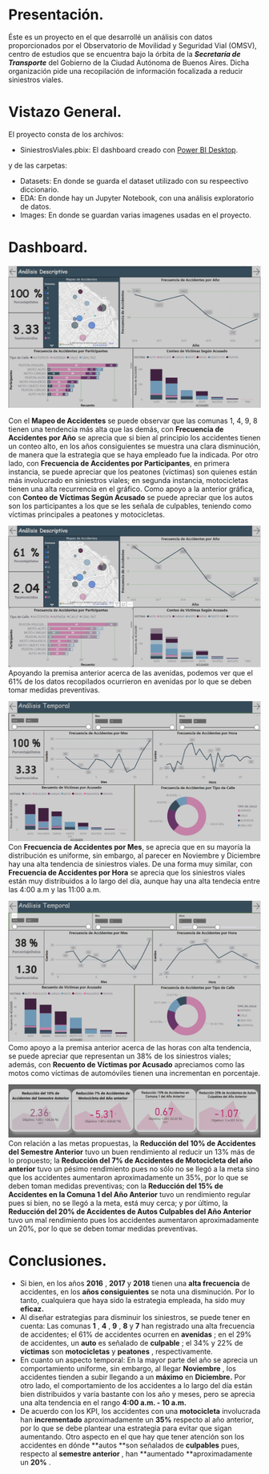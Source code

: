 # Presentación.

Éste es un proyecto en el que desarrollé un análisis con datos proporcionados por el Observatorio de Movilidad y Seguridad Vial (OMSV), centro de estudios que se encuentra bajo la órbita de la ***Secretaría de Transporte*** del Gobierno de la Ciudad Autónoma de Buenos Aires. Dicha organización pide una recopilación de información focalizada a reducir siniestros viales.

# Vistazo General.

El proyecto consta de los archivos:

- SiniestrosViales.pbix: El dashboard creado con [Power BI Desktop](https://powerbi.microsoft.com/es-es/desktop/).

y de las carpetas:

- Datasets: En donde se guarda el dataset utilizado con su respeectivo diccionario.
- EDA: En donde hay un Jupyter Notebook, con una análisis exploratorio de datos.
- Images: En donde se guardan varias imagenes usadas en el proyecto.

# Dashboard.

![1717513029108](Images/README/1717513029108.png)

Con el **Mapeo de Accidentes** se puede observar que las comunas 1, 4, 9, 8 tienen una tendencia más alta que las demás, con **Frecuencia de Accidentes por Año** se aprecia que si bien al principio los accidentes tienen un conteo alto, en los años consiguientes se muestra una clara disminución, de manera que la estrategia que se haya empleado fue la indicada. Por otro lado, con  **Frecuencia de Accidentes por Participantes**, en primera instancia, se puede apreciar que los peatones (víctimas) son quienes están más involucrado en siniestros viales; en segunda instancia, motocicletas tienen una alta recurrencia en el gráfico. Como apoyo a la anterior gráfica, con **Conteo de Víctimas Según Acusado** se puede apreciar que los autos son los participantes a los que se les señala de culpables, teniendo como víctimas principales a peatones y motocicletas.

![1717514584743](Images/README/1717514584743.png)
Apoyando la premisa anterior acerca de las avenidas, podemos ver que el 61% de los datos recopilados ocurrieron en avenidas por lo que se deben tomar medidas preventivas.

![1717514783803](Images/README/1717514783803.png)
Con **Frecuencia de Accidentes por Mes**, se aprecia que en su mayoría la distribución es uniforme, sin embargo, al parecer en Noviembre y Diciembre hay una alta tendencia de siniestros viales. De una forma muy similar, con **Frecuencia de Accidentes por Hora** se aprecia que los siniestros viales están muy distribuidos a lo largo del día, aunque hay una alta tendecia entre las 4:00 a.m y las 11:00 a.m.

![1717515333301](Images/README/1717515333301.png)
Como apoyo a la premisa anterior acerca de las horas con alta tendencia, se puede apreciar que representan un 38% de los siniestros viales; además, con **Recuento de Víctimas por Acusado** apreciamos como las motos como víctimas de automóviles tienen una incrementan en porcentaje.

![1717515708523](Images/README/1717515708523.png)
Con relación a las metas propuestas, la **Reducción del 10% de Accidentes del Semestre Anterior** tuvo un buen rendimiento al reducir un 13% más de lo propuesto; la **Reducción del 7% de Accidentes de Motocicleta del año anterior** tuvo un pésimo rendimiento pues no sólo no se llegó a la meta sino que los accidentes aumentaron aproximadamente un 35%, por lo que se deben toman medidas preventivas; con la **Reducción del 15% de Accidentes en la Comuna 1 del Año Anterior**  tuvo un rendimiento regular pues si bien, no se llegó a la meta, está muy  cerca; y por último, la **Reducción del 20% de Accidentes de Autos Culpables del Año Anterior** tuvo un mal rendimiento pues los accidentes aumentaron aproximadamente un 20%, por lo que se deben tomar medidas preventivas.


# Conclusiones.


* Si bien, en los años  **2016** , **2017** y **2018** tienen una **alta frecuencia** de accidentes, en los **años consiguientes** se nota una disminución. Por lo tanto, cualquiera que haya sido la  estrategia empleada, ha sido muy **eficaz.**
* Al diseñar estrategias para disminuir los siniestros, se puede tener en cuenta: Las comunas  **1** ,  **4** ,  **9** , **8** y **7** han registrado una alta frecuencia de accidentes; el 61% de accidentes ocurren en  **avenidas** ; en el 29% de accidentes, un **auto** es señalado de  **culpable** ; el 34% y 22% de **víctimas** son **motocicletas** y  **peatones** , respectivamente.
* En cuanto un aspecto temporal: En la mayor parte del año se aprecia un comportamiento uniforme, sin embargo, al llegar  **Noviembre** , los accidentes tienden a subir llegando a un **máximo** en **Diciembre.** Por otro lado, el comportamiento de los accidentes a lo largo del día están bien distribuidos y varía bastante con los año y meses, pero se aprecia una alta tendencia en el rango **4:00 a.m. -  10 a.m.**
* De acuerdo con los KPI, los accidentes con una **motocicleta** involucrada han **incrementado** aproximadamente un **35%** respecto al año anterior, por lo que se debe plantear una estrategia para evitar que sigan aumentando. Otro aspecto en el que hay que tener atención son los accidentes en  dónde **autos **son señalados de **culpables** pues, respecto al  **semestre anterior** , han **aumentado **aproximadamente un  **20%** .
